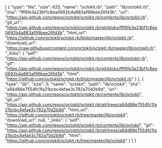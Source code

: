 [
  {
    "type": "file",
    "size": 625,
    "name": "octokit.rb",
    "path": "lib/octokit.rb",
    "sha": "fff6fe3a23bf1c8ea0692b4a883af99bee26fd3b",
    "url": "https://api.github.com/repos/octokit/octokit.rb/contents/lib/octokit.rb",
    "git_url": "https://api.github.com/repos/octokit/octokit.rb/git/blobs/fff6fe3a23bf1c8ea0692b4a883af99bee26fd3b",
    "html_url": "https://github.com/octokit/octokit.rb/blob/master/lib/octokit.rb",
    "download_url": "https://raw.githubusercontent.com/octokit/octokit.rb/master/lib/octokit.rb",
    "_links": {
      "self": "https://api.github.com/repos/octokit/octokit.rb/contents/lib/octokit.rb",
      "git": "https://api.github.com/repos/octokit/octokit.rb/git/blobs/fff6fe3a23bf1c8ea0692b4a883af99bee26fd3b",
      "html": "https://github.com/octokit/octokit.rb/blob/master/lib/octokit.rb"
    }
  },
  {
    "type": "dir",
    "size": 0,
    "name": "octokit",
    "path": "lib/octokit",
    "sha": "a84d88e7554fc1fa21bcbc4efae3c782a70d2b9d",
    "url": "https://api.github.com/repos/octokit/octokit.rb/contents/lib/octokit",
    "git_url": "https://api.github.com/repos/octokit/octokit.rb/git/trees/a84d88e7554fc1fa21bcbc4efae3c782a70d2b9d",
    "html_url": "https://github.com/octokit/octokit.rb/tree/master/lib/octokit",
    "download_url": null,
    "_links": {
      "self": "https://api.github.com/repos/octokit/octokit.rb/contents/lib/octokit",
      "git": "https://api.github.com/repos/octokit/octokit.rb/git/trees/a84d88e7554fc1fa21bcbc4efae3c782a70d2b9d",
      "html": "https://github.com/octokit/octokit.rb/tree/master/lib/octokit"
    }
  }
]

